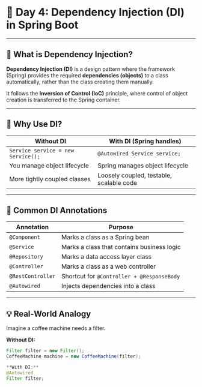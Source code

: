 # 📘 Day 4: Dependency Injection (DI) in Spring Boot

---

## 🧠 What is Dependency Injection?

**Dependency Injection (DI)** is a design pattern where the framework (Spring) provides the required **dependencies (objects)** to a class automatically, rather than the class creating them manually.

It follows the **Inversion of Control (IoC)** principle, where control of object creation is transferred to the Spring container.

---

## 🎯 Why Use DI?

| Without DI                            | With DI (Spring handles)                 |
|--------------------------------------|------------------------------------------|
| `Service service = new Service();`   | `@Autowired Service service;`           |
| You manage object lifecycle          | Spring manages object lifecycle          |
| More tightly coupled classes         | Loosely coupled, testable, scalable code |

---

## 🧩 Common DI Annotations

| Annotation        | Purpose                                  |
|------------------|-------------------------------------------|
| `@Component`      | Marks a class as a Spring bean           |
| `@Service`        | Marks a class that contains business logic |
| `@Repository`     | Marks a data access layer class           |
| `@Controller`     | Marks a class as a web controller         |
| `@RestController` | Shortcut for `@Controller + @ResponseBody` |
| `@Autowired`      | Injects dependencies into a class         |

---

## 💡 Real-World Analogy

Imagine a coffee machine needs a filter.

**Without DI:**
```java
Filter filter = new Filter();
CoffeeMachine machine = new CoffeeMachine(filter);

**With DI:**
@Autowired
Filter filter;
